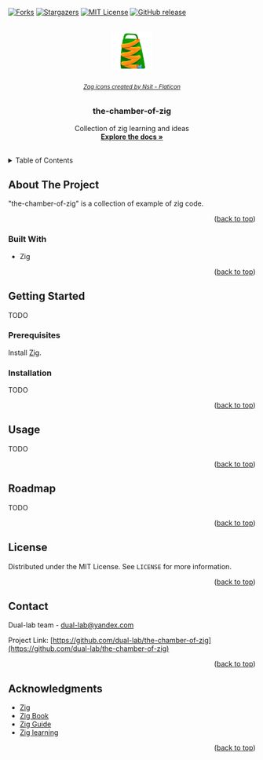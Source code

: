 <div id="top"></div>

[![Forks][forks-shield]][forks-url]
[![Stargazers][stars-shield]][stars-url]
[![MIT License][license-shield]][license-url]
[![GitHub release][version-shield]][version-url]


<!-- PROJECT LOGO -->
<br />
<div align="center">
  <a href="https://github.com/dual-lab/the-chamber-of-zig">
    <img src="water.png" alt="Logo" width="80" height="80">
  </a>
  <h6>
    <small>
            <a href="https://www.flaticon.com/free-icons/zag" title="zag icons">Zag icons created by Nsit - Flaticon</a>
    </small>
  </h6>

<h3 align="center">the-chamber-of-zig</h3>

  <p align="center">
    Collection of zig learning and ideas
    <br />
    <a href="https://github.com/dual-lab/the-chamber-of-zig"><strong>Explore the docs »</strong></a>
    <br />
    <br />
  </p>
</div>


<!-- TABLE OF CONTENTS -->
<details>
  <summary>Table of Contents</summary>
  <ol>
    <li>
      <a href="#about-the-project">About The Project</a>
      <ul>
        <li><a href="#built-with">Built With</a></li>
      </ul>
    </li>
    <li>
      <a href="#getting-started">Getting Started</a>
      <ul>
        <li><a href="#prerequisites">Prerequisites</a></li>
        <li><a href="#installation">Installation</a></li>
      </ul>
    </li>
    <li><a href="#roadmap">Roadmap</a></li>
    <li><a href="#license">License</a></li>
    <li><a href="#contact">Contact</a></li>
    <li><a href="#acknowledgments">Acknowledgments</a></li>
  </ol>
</details>



<!-- ABOUT THE PROJECT -->
## About The Project

<!-- [![Product Name Screen Shot][product-screenshot]](https://example.com) -->

"the-chamber-of-zig" is a collection of example of zig code.

<p align="right">(<a href="#top">back to top</a>)</p>



### Built With

* Zig


<p align="right">(<a href="#top">back to top</a>)</p>



<!-- GETTING STARTED -->
## Getting Started

TODO

### Prerequisites

Install  [Zig](https://ziglang.org/).

### Installation

TODO

<p align="right">(<a href="#top">back to top</a>)</p>



<!-- USAGE EXAMPLES -->
## Usage

TODO

<p align="right">(<a href="#top">back to top</a>)</p>



<!-- ROADMAP -->
## Roadmap

TODO

<p align="right">(<a href="#top">back to top</a>)</p>


<!-- LICENSE -->
## License

Distributed under the MIT License. See `LICENSE` for more information.

<p align="right">(<a href="#top">back to top</a>)</p>



<!-- CONTACT -->
## Contact

Dual-lab team - dual-lab@yandex.com

Project Link: [https://github.com/dual-lab/the-chamber-of-zig](https://github.com/dual-lab/the-chamber-of-zig)

<p align="right">(<a href="#top">back to top</a>)</p>



<!-- ACKNOWLEDGMENTS -->
## Acknowledgments

* [Zig](https://ziglang.org/)
* [Zig Book](https://pedropark99.github.io/zig-book/)
* [Zig Guide](https://zig.guide/)
* [Zig learning](https://www.openmymind.net/learning_zig/)

<p align="right">(<a href="#top">back to top</a>)</p>



<!-- MARKDOWN LINKS & IMAGES -->
<!-- https://www.markdownguide.org/basic-syntax/#reference-style-links -->
[forks-shield]: https://img.shields.io/github/forks/dual-lab/the-chamber-of-zig.svg?style=for-the-badge
[forks-url]: https://github.com/dual-lab/the-chamber-of-zig/network/members
[stars-shield]: https://img.shields.io/github/stars/dual-lab/the-chamber-of-zig.svg?style=for-the-badge
[stars-url]: https://github.com/dual-lab/the-chamber-of-zig/stargazers
[license-shield]: https://img.shields.io/github/license/dual-lab/the-chamber-of-zig.svg?style=for-the-badge
[license-url]: https://github.com/dual-lab/the-chamber-of-zig/blob/master/LICENSE
[product-screenshot]: images/screenshot.png
[version-shield]: https://img.shields.io/github/v/release/dual-lab/the-chamber-of-zig?include_prereleases&sort=semver&style=for-the-badge
[version-url]: https://github.com/dual-lab/the-chamber-of-zig/releases
